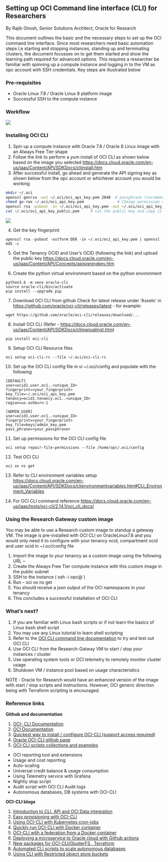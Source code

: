 <!-- Copyright (c) 2020-2021, Oracle and/or its affiliates -->

## Setting up OCI Command line interface (CLI) for Researchers

By Rajib Ghosh, Senior Solutions Architect, Oracle for Research

This document outlines the basic and the necessary steps to set up the OCI command line interface. Since most researchers need basic automation steps I,e starting and stopping instances, standing up and terminating clusters, the document focusses on to get them started and show the learning path required for advanced options. This requires a researcher be familiar with spinning up a compute instance and logging in to the VM as opc account with SSH credentials. Key steps are illustrated below

### Pre-requisites
* Oracle Linux 7.8 / Oracle Linux 8 platform image
* Successful SSH to the compute instance

### Workflow
![](images/OCICLI2.PNG)

### Installing OCI CLI
1.	Spin up a compute instance with Oracle 7.8 / Oracle 8 Linux image with an Always Free Tier shape
2.	Follow the link to perform a yum install of OCI CLI as shown below based on the image you selected
https://docs.cloud.oracle.com/en-us/iaas/Content/API/SDKDocs/cliinstall.htm 
3.	After successful install, go ahead and generate the API signing key as shown below from the opc account or whichever account you would be working
```sh
mkdir ~/.oci
openssl genrsa -out ~/.oci/oci_api_key.pem 2048  # passphrase (recommended) 
chmod go-rwx ~/.oci/oci_api_key.pem               # Change permission on the key
openssl rsa -pubout -in ~/.oci/oci_api_key.pem -out ~/.oci/oci_api_key_public.pem             # Create a public key
cat ~/.oci/oci_api_key_public.pem     # cat the public key and copy it to clipboard 
```

![](images/OCICLI1.png)

4.	Get the key fingerprint 

```
openssl rsa -pubout -outform DER -in ~/.oci/oci_api_key.pem | openssl md5 -c
```

5.	Get the Tenancy OCID and User’s OCID (following the link) and upload the public key
https://docs.cloud.oracle.com/en-us/iaas/Content/API/Concepts/apisigningkey.htm 

6.	Create the python virtual environment based on the python environment

```
python3.6 -m venv oracle-cli
source oracle-cli/bin/activate
pip install --upgrade pip
```

7.	Download OCI CLI from github
Check for latest release under 'Assets' in https://github.com/oracle/oci-cli/releases/latest - for example:

```
wget https://github.com/oracle/oci-cli/releases/download/...
```

8.	Install OCI CLI 
(Refer - https://docs.cloud.oracle.com/en-us/iaas/Content/API/SDKDocs/climanualinst.htm)

```
pip install oci-cli
```

9.	Setup OCI CLI Resource files 

```
oci setup oci-cli-rc --file ~/.oci/oci-cli-rc
```

10.	Set up the OCI CLI config file in vi ~/.oci/config and populate with the following 

```
[DEFAULT]
user=ocid1.user.oc1..<unique_ID>
fingerprint=<your_fingerprint>
key_file=~/.oci/oci_api_key.pem
tenancy=ocid1.tenancy.oc1..<unique_ID>
region=us-ashburn-1

[ADMIN_USER]
user=ocid1.user.oc1..<unique_ID>
fingerprint=<your_fingerprint>
key_file=keys/admin_key.pem
pass_phrase=<your_passphrase>
```

11.	Set up permissions for the OCI CLI config file 

```
oci setup repair-file-permissions --file /home/opc/.oci/config
```

12.	Test OCI CLI 

```
oci os ns get
```

13.	Refer to CLI environment variables setup 
https://docs.cloud.oracle.com/en-us/iaas/Content/API/SDKDocs/clienvironmentvariables.htm#CLI_Environment_Variables

14.	For OCI CLI command reference 
https://docs.cloud.oracle.com/en-us/iaas/tools/oci-cli/2.14.1/oci_cli_docs/ 

### Using the Research Gateway custom image

You may be able to use a Research custom image to standup a gateway VM. The image is pre-installed with OCI CLI on OracleLinux7.8 and you would only need it to configure with your tenancy ocid, compartment ocid and user ocid in ~/.oci/config file 

1.	Import the image to your tenancy as a custom image using the following URL – 
2.	Create the Always Free Tier compute instance with this custom image in the public subnet
3.	SSH to the instance ( ssh -i <pvt key> opc@<public IP> )
4.	Run – oci os ns get 
5.	You should receive a json output of the OCI namespaces in your tenancy
6.	This concludes a successful installation of OCI CLI

### What’s next? 

1.	If you are familiar with Linux bash scripts or if not learn the basics of Linux bash shell script
2.	You may use any Linux tutorial to learn shell scripting
3.	Refer to the [OCI CLI command line documentation](https://docs.cloud.oracle.com/en-us/iaas/tools/oci-cli/2.14.1/oci_cli_docs/) to try and test out OCI CLI 
4.	Use OCI CLI from the Research-Gatway VM to start / stop your instances / cluster
5.	Use operating system tools or OCI telemetry to remotely monitor cluster usage
6.	Shutdown VM / instance pool based on usage characteristics

NOTE : Oracle for Research would have an enhanced version of the image with start / stop scripts and instructions. However, OCI generic direction being with Terraform scripting is encouraged.

### Reference links
**Github and documentation**
1. [OCI- CLI Documentation](https://docs.cloud.oracle.com/en-us/iaas/tools/oci-cli/2.14.4/oci_cli_docs/cmdref/resource-manager.html)
2. [OCI Documentation](https://docs.cloud.oracle.com/en-us/iaas/Content/API/Concepts/cliconcepts.htm)
3. [Quickest way to install / configure OCI-CLI (support access required)](https://support.oracle.com/epmos/faces/DocumentDisplay?_afrLoop=210726212199712&parent=EXTERNAL_SEARCH&sourceId=BULLETIN&id=2432759.1&_afrWindowMode=0&_adf.ctrl-state=z1syd1md1_4)
4. [Oracle OCI-CLI github page](https://github.com/oracle/oci-cli) 
5. [OCI-CLI scripts collections and examples](https://www.oc-blog.com/oci-scripts-and-example-code/)
* OCI reporting tool and extensions
* Usage and cost reporting
* Auto-scaling 
* Universal credit balance & usage consumption
* Using Telemetry service with Grafana 
* Nightly stop script
* Audit script with OCI CLI Audit logs 
* Autonomous databases, DB systems with OCI-CLI

**OCI-CLI blogs**
1. [Introduction to CLI, API and OCI Data integration](https://blogs.oracle.com/dataintegration/introduction-to-cli%2c-api-for-oracle-cloud-infrastructure-oci-data-integration)
2. [Easy provisioning with OCI-CLI](https://blogs.oracle.com/linux/easy-provisioning-of-cloud-instances-on-oracle-cloud-infrastructure-with-the-oci-cli)
3. [Using OCI-CLI with Kubernetes cron-jobs](https://blogs.oracle.com/cloudnative/scheduling-oci-cli-commands-to-run-via-a-kubernetes-cronjob)
4. [Quickly run OCI-CLI with Docker container](https://blogs.oracle.com/developers/get-going-quickly-with-command-line-interface-for-oracle-cloud-infrastructure-using-docker-container)
5. [OCI-CLI with a federation from a Docker container](https://www.ateam-oracle.com/using-the-oci-cli-with-a-federated-user-from-a-docker-container-or-over-ssh)
6. [Deploying a microservice to Oracle cloud with Github actions](https://blogs.oracle.com/developers/adventures-in-cicd-4-deploying-a-microservice-to-the-oracle-cloud-with-github-actions-oci-cli-edition)
7. [New packages for OCI-CLI/GlusterFS , Terraform](https://blogs.oracle.com/wim/new-packages-added-to-oracle-linux-oci-sdkcli%2c-more-epel-packages%2c-glusterfs-server%2c-terraform%2c)
8. [Automated CLI scripts to scale autonomous databases](https://www.ateam-oracle.com/automated-cli-scripts-to-scale-autonomous-database-cpus)
9. [Using CLI with Restricted object store buckets](https://blogs.oracle.com/cloud-infrastructure/use-the-cli-with-restricted-object-storage-buckets)
